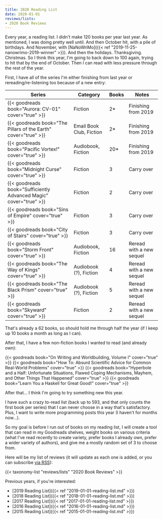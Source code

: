 ```yaml
---
title: 2020 Reading List
date: 2020-01-01
reviews/lists:
- 2020 Book Reviews
---
```

Every year, a reading list. I didn't make 120 books per year last year. As mentioned, I was doing pretty well until. And then October hit, with a pile of birthdays. And November, with [NaNoWriMo]({{< ref "2019-11-25-nanowrimo-2019-winner" >}}). And then the holidays. Thanksgiving. Christmas. So I think this year, I'm going to back down to 100 again, trying to hit that by the end of October. Then I can read with less pressure through the rest of the year. 

<!--more-->

First, I have all of the series I'm either finishing from last year or rereading/re-listening too because of a new entry: 


| Series | Category | Books | Notes |
|--------|----------|-------|-------|
| {{< goodreads book="Aurora: CV-01" cover="true" >}} | Fiction | 2* | Finishing from 2019 |
| {{< goodreads book="The Pillars of the Earth" cover="true" >}} | Email Book Club, Fiction | 2* | Finishing from 2019 |
| {{< goodreads book="Pacific Vortex!" cover="true" >}} | Audiobook, Fiction | 20* | Finishing from 2019 |
| {{< goodreads book="Midnight Curse" cover="true" >}} | Fiction | 3 | Carry over |
| {{< goodreads book="Sufficiently Advanced Magic" cover="true" >}} | Fiction | 2 | Carry over |
| {{< goodreads book="Sins of Empire" cover="true" >}} | Fiction | 3 | Carry over |
| {{< goodreads book="City of Stairs" cover="true" >}} | Fiction | 3 | Carry over |
| {{< goodreads book="Storm Front" cover="true" >}} | Audiobook, Fiction | 16 | Reread with a new sequel |
| {{< goodreads book="The Way of Kings" cover="true" >}} | Audiobook (?), Fiction | 4 | Reread with a new sequel | 
| {{< goodreads book="The Black Prism" cover="true" >}} | Audiobook (?), Fiction | 5 | Reread with a new sequel | 
| {{< goodreads book="Skyward" cover="true" >}} | Fiction | 2 | Reread with a new sequel | 

That's already a 62 books, so should hold me through half the year (if I keep up 10 books a month as long as I can).

After that, I have a few non-fiction books I wanted to read (and already own):

{{< goodreads book="On Writing and Worldbuilding, Volume I" cover="true" >}}
{{< goodreads book="How To: Absurd Scientific Advice for Common Real-World Problems" cover="true" >}}
{{< goodreads book="Hyperbole and a Half: Unfortunate Situations, Flawed Coping Mechanisms, Mayhem, and Other Things That Happened" cover="true" >}}
{{< goodreads book="Learn You a Haskell for Great Good!" cover="true" >}}

After that... I think I'm going to try something new this year. 

I have such a crazy to-read list (back up to 593, and that only counts the first book per series) that I can never choose in a way that's satisfactory. Plus, I want to write more programming posts this year (I haven't for months now...). 

So my goal is before I run out of books on my reading list, I will create a tool that can read in my Goodreads shelves, weight books on various criteria (what I've read recently to create variety, prefer books I already own, prefer a wider variety of authors), and give me a mostly random set of 3 to choose from. 

Here will be my list of reviews (it will update as each one is added, or you can subscribe [via RSS](/reviews/lists/2020-book-reviews/atom.xml)):

{{< taxonomy-list "reviews/lists" "2020 Book Reviews" >}}

Previous years, if you're interested:

- [2019 Reading List]({{< ref "2019-01-01-reading-list.md" >}})
- [2018 Reading List]({{< ref "2018-01-01-reading-list.md" >}})
- [2017 Reading List]({{< ref "2017-01-01-reading-list.md" >}})
- [2016 Reading List]({{< ref "2016-01-01-reading-list.md" >}})
- [2015 Reading List]({{< ref "2015-01-01-reading-list.md" >}})